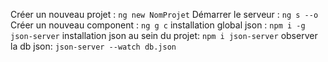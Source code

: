 Créer un nouveau projet :
```ng new NomProjet```
Démarrer le serveur :
```ng s --o```
Créer un nouveau component :
```ng g c```
installation global json :
```npm i -g json-server```
installation json au sein du projet:
```npm i json-server```
observer la db json:
```json-server --watch db.json```
